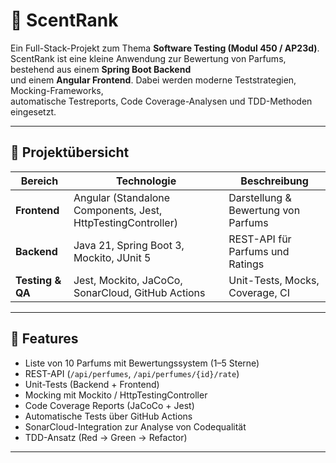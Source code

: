 # 🌸 ScentRank

Ein Full-Stack-Projekt zum Thema **Software Testing (Modul 450 / AP23d)**.  
ScentRank ist eine kleine Anwendung zur Bewertung von Parfums, bestehend aus einem **Spring Boot Backend**  
und einem **Angular Frontend**. Dabei werden moderne Teststrategien, Mocking-Frameworks,  
automatische Testreports, Code Coverage-Analysen und TDD-Methoden eingesetzt.

---

## 🚀 Projektübersicht

| Bereich | Technologie | Beschreibung |
|----------|--------------|--------------|
| **Frontend** | Angular (Standalone Components, Jest, HttpTestingController) | Darstellung & Bewertung von Parfums |
| **Backend** | Java 21, Spring Boot 3, Mockito, JUnit 5 | REST-API für Parfums und Ratings |
| **Testing & QA** | Jest, Mockito, JaCoCo, SonarCloud, GitHub Actions | Unit-Tests, Mocks, Coverage, CI |

---

## 🧴 Features

- Liste von 10 Parfums mit Bewertungssystem (1–5 Sterne)  
- REST-API (`/api/perfumes`, `/api/perfumes/{id}/rate`)  
- Unit-Tests (Backend + Frontend)  
- Mocking mit Mockito / HttpTestingController  
- Code Coverage Reports (JaCoCo + Jest)  
- Automatische Tests über GitHub Actions  
- SonarCloud-Integration zur Analyse von Codequalität  
- TDD-Ansatz (Red → Green → Refactor)

---

